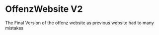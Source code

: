 # OffenzWebsite V2
 The Final Version of the offenz website as previous website had to many mistakes
